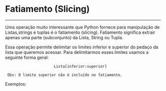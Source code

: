 # Fatiamento (Slicing)
---

Uma operação muito interessante que Python fornece para manipulação de Listas,strings e tuplas é o fatiamento (slicing). Fatiamento significa extrair apenas uma parte (subconjunto) da Lista, String ou Tupla. 

Essa operação permite delimitar os limites inferior e superior do pedaço da lista que queremos acessar. Para delimitarmos esses limites usamos a seguinte forma geral:
```
                      Lista[inferior:superior]
                      
 Obs: O limite superior não é incluído no fatiamento.
```
Exemplos:
``` python

```
 
